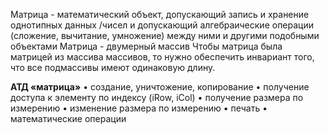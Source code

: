 Матрица - математический объект, допускающий запись и хранение однотипных данных /чисел и допускающий алгебраические операции (сложение, вычитание, умножение) между ними и другими подобными объектами
Матрица - двумерный массив
Чтобы матрица была матрицей из массива массивов, то нужно обеспечить инвариант того, что все подмассивы имеют одинаковую длину.

**АТД «матрица»**
• создание, уничтожение, копирование 
• получение доступа к элементу по индексу (iRow, iCol) 
• получение размера по измерению 
• изменение размера по измерению
• печать
• математические операции
